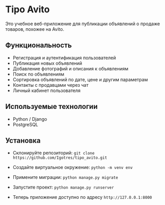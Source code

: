 # Tipo Avito

Это учебное веб-приложение для публикации объявлений о продаже товаров, похожее на Avito.

## Функциональность

- Регистрация и аутентификация пользователей
- Публикация новых объявлений
- Добавление фотографий и описания к объявлениям
- Поиск по объявлениям
- Сортировка объявлений по дате, цене и другим параметрам
- Контакты с продавцами через чат
- Личный кабинет пользователя

## Используемые технологии

- Python / Django
- PostgreSQL

## Установка

- Склонируйте репозиторий: `git clone https://github.com/Igotres/tipo_avito.git`
- Создайте виртуальное окружение: `python -m venv env`
- Примените миграции: `python manage.py migrate`
- Запустите проект: `python manage.py runserver`

- Теперь приложение доступно по адресу `http://127.0.0.1:8000`
